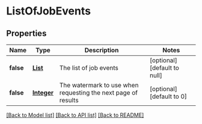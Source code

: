 # ListOfJobEvents
## Properties

Name | Type | Description | Notes
------------ | ------------- | ------------- | -------------
**false** | [**List**](JobEvent.md) | The list of job events | [optional] [default to null]
**false** | [**Integer**](integer.md) | The watermark to use when requesting the next page of results | [optional] [default to 0]


[[Back to Model list]](../README.md#documentation-for-models) [[Back to API list]](../README.md#documentation-for-api-endpoints) [[Back to README]](../README.md)

    
